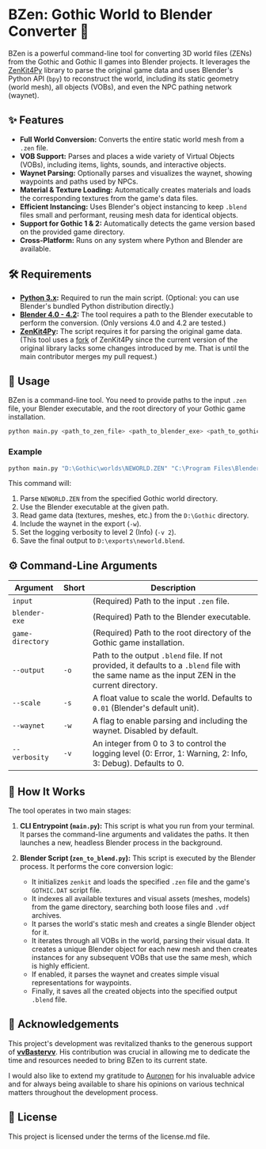 # BZen: Gothic World to Blender Converter 🏰

BZen is a powerful command-line tool for converting 3D world files (ZENs) from the Gothic and Gothic II games into Blender projects. It leverages the [ZenKit4Py](https://github.com/GothicKit/ZenKit4Py) library to parse the original game data and uses Blender's Python API (`bpy`) to reconstruct the world, including its static geometry (world mesh), all objects (VOBs), and even the NPC pathing network (waynet).

## ✨ Features

- **Full World Conversion:** Converts the entire static world mesh from a `.zen` file.
- **VOB Support:** Parses and places a wide variety of Virtual Objects (VOBs), including items, lights, sounds, and interactive objects.
- **Waynet Parsing:** Optionally parses and visualizes the waynet, showing waypoints and paths used by NPCs.
- **Material & Texture Loading:** Automatically creates materials and loads the corresponding textures from the game's data files.
- **Efficient Instancing:** Uses Blender's object instancing to keep `.blend` files small and performant, reusing mesh data for identical objects.
- **Support for Gothic 1 & 2:** Automatically detects the game version based on the provided game directory.
- **Cross-Platform:** Runs on any system where Python and Blender are available.

## 🛠️ Requirements

- **[Python 3.x](https://www.python.org/downloads/):** Required to run the main script. (Optional: you can use Blender's bundled Python distribution directly.)
- **[Blender 4.0 - 4.2](https://www.blender.org/download/releases/):** The tool requires a path to the Blender executable to perform the conversion. (Only versions 4.0 and 4.2 are tested.)
- **[ZenKit4Py](https://github.com/GothicKit/ZenKit4Py):** The script requires it for parsing the original game data. (This tool uses a [fork](https://github.com/Zira3l137/ZenKit4Py) of ZenKit4Py since the current version of the original library lacks some changes introduced by me. That is until the main contributor merges my pull request.)

## 🚀 Usage

BZen is a command-line tool. You need to provide paths to the input `.zen` file, your Blender executable, and the root directory of your Gothic game installation.

```bash
python main.py <path_to_zen_file> <path_to_blender_exe> <path_to_gothic_directory> [options]
```

### Example

```bash
python main.py "D:\Gothic\worlds\NEWORLD.ZEN" "C:\Program Files\Blender Foundation\Blender 3.6\blender.exe" "D:\Gothic" -o "D:\exports\neworld.blend" -w -v 2
```

This command will:
1.  Parse `NEWORLD.ZEN` from the specified Gothic world directory.
2.  Use the Blender executable at the given path.
3.  Read game data (textures, meshes, etc.) from the `D:\Gothic` directory.
4.  Include the waynet in the export (`-w`).
5.  Set the logging verbosity to level 2 (Info) (`-v 2`).
6.  Save the final output to `D:\exports\neworld.blend`.

## ⚙️ Command-Line Arguments

| Argument           | Short | Description                                                                                             |
| ------------------ | ----- | ------------------------------------------------------------------------------------------------------- |
| `input`            |       | (Required) Path to the input `.zen` file.                                                               |
| `blender-exe`      |       | (Required) Path to the Blender executable.                                                              |
| `game-directory`   |       | (Required) Path to the root directory of the Gothic game installation.                                  |
| `--output`         | `-o`  | Path to the output `.blend` file. If not provided, it defaults to a `.blend` file with the same name as the input ZEN in the current directory. |
| `--scale`          | `-s`  | A float value to scale the world. Defaults to `0.01` (Blender's default unit).                                                   |
| `--waynet`         | `-w`  | A flag to enable parsing and including the waynet. Disabled by default.                                 |
| `--verbosity`      | `-v`  | An integer from 0 to 3 to control the logging level (0: Error, 1: Warning, 2: Info, 3: Debug). Defaults to 0. |

## 🔬 How It Works

The tool operates in two main stages:

1.  **CLI Entrypoint (`main.py`):** This script is what you run from your terminal. It parses the command-line arguments and validates the paths. It then launches a new, headless Blender process in the background.

2.  **Blender Script (`zen_to_blend.py`):** This script is executed by the Blender process. It performs the core conversion logic:
    - It initializes `zenkit` and loads the specified `.zen` file and the game's `GOTHIC.DAT` script file.
    - It indexes all available textures and visual assets (meshes, models) from the game directory, searching both loose files and `.vdf` archives.
    - It parses the world's static mesh and creates a single Blender object for it.
    - It iterates through all VOBs in the world, parsing their visual data. It creates a unique Blender object for each new mesh and then creates instances for any subsequent VOBs that use the same mesh, which is highly efficient.
    - If enabled, it parses the waynet and creates simple visual representations for waypoints.
    - Finally, it saves all the created objects into the specified output `.blend` file.

## 🙏 Acknowledgements

This project's development was revitalized thanks to the generous support of **[vvBastervv](https://worldofplayers.ru/members/94865/)**. His contribution was crucial in allowing me to dedicate the time and resources needed to bring BZen to its current state.

I would also like to extend my gratitude to [Auronen](https://github.com/auronen) for his invaluable advice and for always being available to share his opinions on various technical matters throughout the development process.

## 📄 License

This project is licensed under the terms of the license.md file.


```

